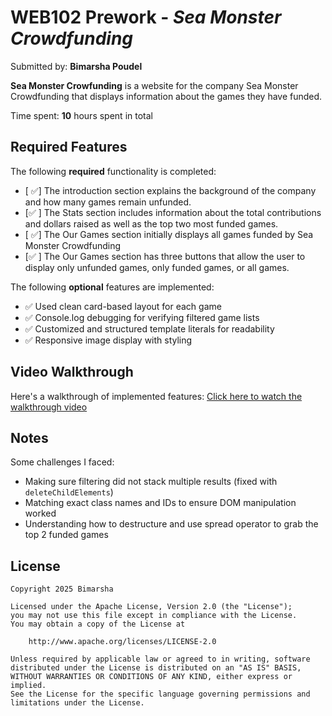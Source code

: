 # WEB102 Prework - *Sea Monster Crowdfunding*

Submitted by: **Bimarsha Poudel**

**Sea Monster Crowfunding** is a website for the company Sea Monster Crowdfunding that displays information about the games they have funded.

Time spent: **10** hours spent in total

## Required Features

The following **required** functionality is completed:

* [ ✅] The introduction section explains the background of the company and how many games remain unfunded.
* [✅ ] The Stats section includes information about the total contributions and dollars raised as well as the top two most funded games.
* [ ✅] The Our Games section initially displays all games funded by Sea Monster Crowdfunding
* [✅ ] The Our Games section has three buttons that allow the user to display only unfunded games, only funded games, or all games.

The following **optional** features are implemented:

* ✅ Used clean card-based layout for each game
* ✅ Console.log debugging for verifying filtered game lists
* ✅ Customized and structured template literals for readability
* ✅ Responsive image display with styling

## Video Walkthrough

Here's a walkthrough of implemented features:
[Click here to watch the walkthrough video](https://imgur.com/a/zpUf7pb )


<!-- Replace this with whatever GIF tool you used! -->
<!-- GIF created with ...   -->
<!-- Recommended tools:
[Kap](https://getkap.co/) for macOS
[ScreenToGif](https://www.screentogif.com/) for Windows
[peek](https://github.com/phw/peek) for Linux. -->

## Notes
Some challenges I faced: 
* Making sure filtering did not stack multiple results (fixed with `deleteChildElements`)
* Matching exact class names and IDs to ensure DOM manipulation worked
* Understanding how to destructure and use spread operator to grab the top 2 funded games
## License

    Copyright 2025 Bimarsha

    Licensed under the Apache License, Version 2.0 (the "License");
    you may not use this file except in compliance with the License.
    You may obtain a copy of the License at

        http://www.apache.org/licenses/LICENSE-2.0

    Unless required by applicable law or agreed to in writing, software
    distributed under the License is distributed on an "AS IS" BASIS,
    WITHOUT WARRANTIES OR CONDITIONS OF ANY KIND, either express or implied.
    See the License for the specific language governing permissions and
    limitations under the License.
